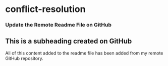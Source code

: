 # conflict-resolution

### Update the Remote Readme File on GitHub

## This is a subheading created on GitHub
All of this content added to the readme file has been added from my remote GitHub repository.
